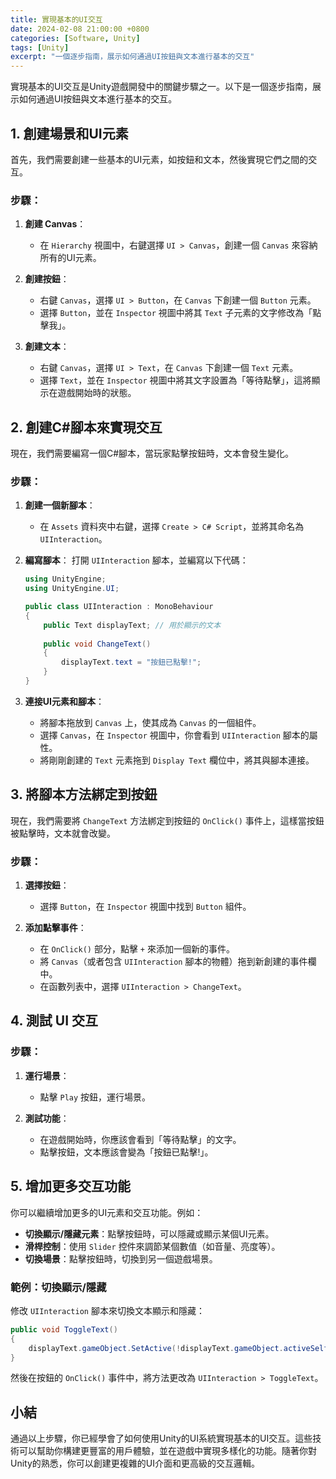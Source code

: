 ```yaml
---
title: 實現基本的UI交互
date: 2024-02-08 21:00:00 +0800
categories: [Software, Unity]
tags: [Unity] 
excerpt: "一個逐步指南，展示如何通過UI按鈕與文本進行基本的交互"
---
```


實現基本的UI交互是Unity遊戲開發中的關鍵步驟之一。以下是一個逐步指南，展示如何通過UI按鈕與文本進行基本的交互。

## **1. 創建場景和UI元素**

首先，我們需要創建一些基本的UI元素，如按鈕和文本，然後實現它們之間的交互。

### **步驟**：
1. **創建 Canvas**：
   - 在 `Hierarchy` 視圖中，右鍵選擇 `UI > Canvas`，創建一個 `Canvas` 來容納所有的UI元素。

2. **創建按鈕**：
   - 右鍵 `Canvas`，選擇 `UI > Button`，在 `Canvas` 下創建一個 `Button` 元素。
   - 選擇 `Button`，並在 `Inspector` 視圖中將其 `Text` 子元素的文字修改為「點擊我」。

3. **創建文本**：
   - 右鍵 `Canvas`，選擇 `UI > Text`，在 `Canvas` 下創建一個 `Text` 元素。
   - 選擇 `Text`，並在 `Inspector` 視圖中將其文字設置為「等待點擊」，這將顯示在遊戲開始時的狀態。

## **2. 創建C#腳本來實現交互**

現在，我們需要編寫一個C#腳本，當玩家點擊按鈕時，文本會發生變化。

### **步驟**：
1. **創建一個新腳本**：
   - 在 `Assets` 資料夾中右鍵，選擇 `Create > C# Script`，並將其命名為 `UIInteraction`。

2. **編寫腳本**：
   打開 `UIInteraction` 腳本，並編寫以下代碼：

   ```csharp
   using UnityEngine;
   using UnityEngine.UI;

   public class UIInteraction : MonoBehaviour
   {
       public Text displayText; // 用於顯示的文本
       
       public void ChangeText()
       {
           displayText.text = "按鈕已點擊!";
       }
   }
   ```

3. **連接UI元素和腳本**：
   - 將腳本拖放到 `Canvas` 上，使其成為 `Canvas` 的一個組件。
   - 選擇 `Canvas`，在 `Inspector` 視圖中，你會看到 `UIInteraction` 腳本的屬性。
   - 將剛剛創建的 `Text` 元素拖到 `Display Text` 欄位中，將其與腳本連接。

## **3. 將腳本方法綁定到按鈕**

現在，我們需要將 `ChangeText` 方法綁定到按鈕的 `OnClick()` 事件上，這樣當按鈕被點擊時，文本就會改變。

### **步驟**：
1. **選擇按鈕**：
   - 選擇 `Button`，在 `Inspector` 視圖中找到 `Button` 組件。

2. **添加點擊事件**：
   - 在 `OnClick()` 部分，點擊 `+` 來添加一個新的事件。
   - 將 `Canvas`（或者包含 `UIInteraction` 腳本的物體）拖到新創建的事件欄中。
   - 在函數列表中，選擇 `UIInteraction > ChangeText`。

## **4. 測試 UI 交互**

### **步驟**：
1. **運行場景**：
   - 點擊 `Play` 按鈕，運行場景。

2. **測試功能**：
   - 在遊戲開始時，你應該會看到「等待點擊」的文字。
   - 點擊按鈕，文本應該會變為「按鈕已點擊!」。

## **5. 增加更多交互功能**

你可以繼續增加更多的UI元素和交互功能。例如：

- **切換顯示/隱藏元素**：點擊按鈕時，可以隱藏或顯示某個UI元素。
- **滑桿控制**：使用 `Slider` 控件來調節某個數值（如音量、亮度等）。
- **切換場景**：點擊按鈕時，切換到另一個遊戲場景。

### **範例**：切換顯示/隱藏

修改 `UIInteraction` 腳本來切換文本顯示和隱藏：

```csharp
public void ToggleText()
{
    displayText.gameObject.SetActive(!displayText.gameObject.activeSelf);
}
```

然後在按鈕的 `OnClick()` 事件中，將方法更改為 `UIInteraction > ToggleText`。

## **小結**

通過以上步驟，你已經學會了如何使用Unity的UI系統實現基本的UI交互。這些技術可以幫助你構建更豐富的用戶體驗，並在遊戲中實現多樣化的功能。隨著你對Unity的熟悉，你可以創建更複雜的UI介面和更高級的交互邏輯。
